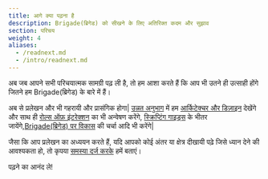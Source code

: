 ```yaml
---
title: आगे क्या पढ़ना है
description: Brigade(ब्रिगेड) को सीखने के लिए अतिरिक्त कदम और सुझाव
section: परिचय
weight: 4
aliases:
  - /readnext.md
  - /intro/readnext.md
---
```


अब जब आपने सभी परिचयात्मक सामग्री पढ़ ली है, तो हम आशा करते हैं कि आप भी उतने ही उत्साही होंगे जितने हम Brigade(ब्रिगेड) के बारे में हैं।

अब से प्रलेखन और भी गहरायी और प्रासंगिक होगा| [उन्नत अनुभाग] में हम [आर्किटेक्चर और डिज़ाइन] देखेंगे और साथ ही [रोल्स ऑफ़ इंटरेक्शन] का भी अन्वेषण करेंगे, [स्क्रिप्टिंग गाइड्स] के भीतर जायेंगे,[Brigade(ब्रिगेड) पर विकास] की चर्चा आदि भी करेंगे|

जैसा कि आप प्रलेखन का अध्ययन करते हैं, यदि आपको कोई अंतर या क्षेत्र दीखायी पढ़े जिसे ध्यान देने की आवश्यकता हो, तो कृपया [समस्या दर्ज करके] हमें बताएं।

पढ़ने का आनंद ले!

[उन्नत अनुभाग]: ../topics/index.md
[आर्किटेक्चर और डिज़ाइन]: ../topics/design.md
[रोल्स ऑफ़ इंटरेक्शन]: ../topics/roles.md
[स्क्रिप्टिंग गाइड्स]: ../topics/scripting/index.md
[Brigade(ब्रिगेड) पर विकास]: ../topics/developers.md
[समस्या दर्ज करके]: https://github.com/brigadecore/brigade/issues/new